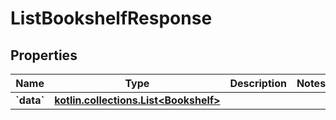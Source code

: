 
# ListBookshelfResponse

## Properties
Name | Type | Description | Notes
------------ | ------------- | ------------- | -------------
**&#x60;data&#x60;** | [**kotlin.collections.List&lt;Bookshelf&gt;**](Bookshelf.md) |  | 



